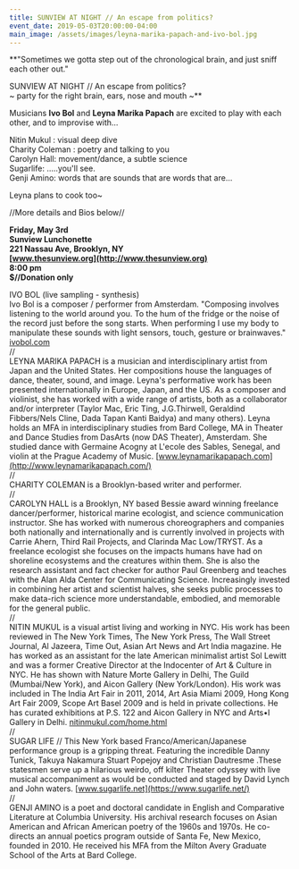 ```yaml
---
title: SUNVIEW AT NIGHT // An escape from politics?
event_date: 2019-05-03T20:00:00-04:00
main_image: /assets/images/leyna-marika-papach-and-ivo-bol.jpg
---
```


**"Sometimes we gotta step out of the chronological brain, and just sniff each other out."

SUNVIEW AT NIGHT // An escape from politics?<br>
~ party for the right brain, ears, nose and mouth ~**

Musicians **Ivo Bol** and **Leyna Marika Papach** are excited to play with each
other, and to improvise with...

Nitin Mukul : visual deep dive<br>
Charity Coleman : poetry and talking to you<br>
Carolyn Hall: movement/dance, a subtle science<br>
Sugarlife: .....you'll see.<br>
Genji Amino: words that are sounds that are words that are...

Leyna plans to cook too~

//More details and Bios below//

**Friday, May 3rd<br>
Sunview Lunchonette<br>
221 Nassau Ave, Brooklyn, NY<br>
[www.thesunview.org](http://www.thesunview.org)<br>
8:00 pm<br>
$//Donation only**

IVO BOL (live sampling - synthesis)<br>
Ivo Bol is a composer / performer from Amsterdam. "Composing involves listening
to the world around you. To the hum of the fridge or the noise of the record
just before the song starts. When performing I use my body to manipulate these
sounds with light sensors, touch, gesture or brainwaves."
[ivobol.com](http://ivobol.com/)<br>
//<br>
LEYNA MARIKA PAPACH is a musician and interdisciplinary artist from Japan and
the United States. Her compositions house the languages of dance, theater,
sound, and image. Leyna's performative work has been presented internationally
in Europe, Japan, and the US. As a composer and violinist, she has worked with
a wide range of artists, both as a collaborator and/or interpreter (Taylor Mac,
Eric Ting, J.G.Thirwell, Geraldind Fibbers/Nels Cline, Dada Tapan Kanti Baidya)
and many others). Leyna holds an MFA in interdisciplinary studies from Bard
College, MA in Theater and Dance Studies from DasArts (now DAS Theater),
Amsterdam. She studied dance with Germaine Acogny at L'ecole des Sables,
Senegal, and violin at the Prague Academy of Music.
[www.leynamarikapapach.com](http://www.leynamarikapapach.com/)<br>
//<br>
CHARITY COLEMAN is a Brooklyn-based writer and performer.<br>
//<br>
CAROLYN HALL is a Brooklyn, NY based Bessie award winning freelance
dancer/performer, historical marine ecologist, and science communication
instructor. She has worked with numerous choreographers and companies both
nationally and internationally and is currently involved in projects with
Carrie Ahern, Third Rail Projects, and Clarinda Mac Low/TRYST. As a freelance
ecologist she focuses on the impacts humans have had on shoreline ecosystems
and the creatures within them. She is also the research assistant and fact
checker for author Paul Greenberg and teaches with the Alan Alda Center for
Communicating Science. Increasingly invested in combining her artist and
scientist halves, she seeks public processes to make data-rich science more
understandable, embodied, and memorable for the general public.<br>
//<br>
NITIN MUKUL is a visual artist living and working in NYC. His work has been
reviewed in The New York Times, The New York Press, The Wall Street Journal, Al
Jazeera, Time Out, Asian Art News and Art India magazine. He has worked as an
assistant for the late American minimalist artist Sol Lewitt and was a former
Creative Director at the Indocenter of Art & Culture in NYC. He has shown with
Nature Morte Gallery in Delhi, The Guild (Mumbai/New York), and Aicon Gallery
(New York/London). His work was included in The India Art Fair in 2011, 2014,
Art Asia Miami 2009, Hong Kong Art Fair 2009, Scope Art Basel 2009 and is held
in private collections. He has curated exhibitions at P.S. 122 and Aicon
Gallery in NYC and Arts•I Gallery in Delhi.
[nitinmukul.com/home.html](https://nitinmukul.com/home.html)<br>
//<br>
SUGAR LIFE // This New York based Franco/American/Japanese performance group is
a gripping threat. Featuring the incredible Danny Tunick, Takuya Nakamura
Stuart Popejoy and Christian Dautresme .These statesmen serve up a hilarious
weirdo, off kilter Theater odyssey with live musical accompaniment as would be
conducted and staged by David Lynch and John waters.
[www.sugarlife.net](https://www.sugarlife.net/)<br>
//<br>
GENJI AMINO is a poet and doctoral candidate in English and Comparative
Literature at Columbia University. His archival research focuses on Asian
American and African American poetry of the 1960s and 1970s. He co-directs an
annual poetics program outside of Santa Fe, New Mexico, founded in 2010. He
received his MFA from the Milton Avery Graduate School of the Arts at Bard
College.
